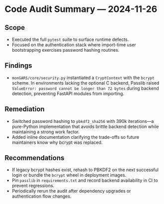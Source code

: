 # Code Audit Summary — 2024-11-26

## Scope
- Executed the full `pytest` suite to surface runtime defects.
- Focused on the authentication stack where import-time user bootstrapping
  exercises password hashing routines.

## Findings
- `monGARS/core/security.py` instantiated a `CryptContext` with the `bcrypt`
  scheme. In environments lacking the optional C backend, Passlib raised
  `ValueError: password cannot be longer than 72 bytes` during backend detection,
  preventing FastAPI modules from importing.

## Remediation
- Switched password hashing to `pbkdf2_sha256` with 390k iterations—a pure-Python
  implementation that avoids brittle backend detection while maintaining a strong
  work factor.
- Added inline documentation clarifying the trade-offs so future maintainers know
  why bcrypt was replaced.

## Recommendations
- If legacy bcrypt hashes exist, rehash to PBKDF2 on the next successful login or
  bundle the `bcrypt` wheel in deployment images.
- Pin `passlib` in `requirements.txt` and record backend availability in CI to
  prevent regressions.
- Periodically rerun the audit after dependency upgrades or authentication flow
  changes.
